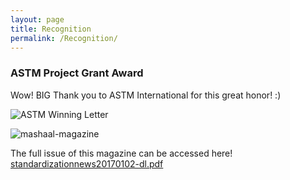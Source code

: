 ```yaml
---
layout: page
title: Recognition
permalink: /Recognition/
---
```



### ASTM Project Grant Award

Wow! BIG Thank you to ASTM International for this great honor! :) 

  ![ASTM Winning Letter](https://user-images.githubusercontent.com/29470428/86484175-a18b7e00-bd23-11ea-8a07-41eb84801e07.jpg)

  ![mashaal-magazine](https://user-images.githubusercontent.com/29470428/86484304-f3340880-bd23-11ea-9d3d-768a98020e12.jpg)


The full issue of this magazine can be accessed here! [standardizationnews20170102-dl.pdf](https://github.com/mishi-01/test/files/4870488/standardizationnews20170102-dl.pdf)





